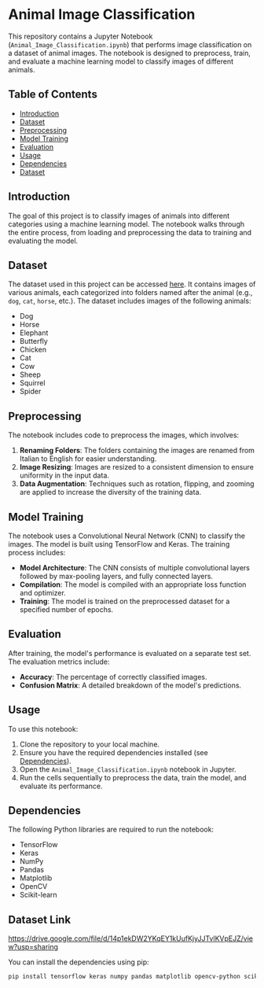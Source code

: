 # Animal Image Classification

This repository contains a Jupyter Notebook (`Animal_Image_Classification.ipynb`) that performs image classification on a dataset of animal images. The notebook is designed to preprocess, train, and evaluate a machine learning model to classify images of different animals.

## Table of Contents
- [Introduction](#introduction)
- [Dataset](#dataset)
- [Preprocessing](#preprocessing)
- [Model Training](#model-training)
- [Evaluation](#evaluation)
- [Usage](#usage)
- [Dependencies](#dependencies)
- [Dataset](#dataset)

## Introduction
The goal of this project is to classify images of animals into different categories using a machine learning model. The notebook walks through the entire process, from loading and preprocessing the data to training and evaluating the model.

## Dataset
The dataset used in this project can be accessed [here](https://drive.google.com/file/d/14p1ekDW2YKqEY1kUufKjyJJTvlKVpEJZ/view?usp=sharing). It contains images of various animals, each categorized into folders named after the animal (e.g., `dog`, `cat`, `horse`, etc.). The dataset includes images of the following animals:
- Dog
- Horse
- Elephant
- Butterfly
- Chicken
- Cat
- Cow
- Sheep
- Squirrel
- Spider

## Preprocessing
The notebook includes code to preprocess the images, which involves:
1. **Renaming Folders**: The folders containing the images are renamed from Italian to English for easier understanding.
2. **Image Resizing**: Images are resized to a consistent dimension to ensure uniformity in the input data.
3. **Data Augmentation**: Techniques such as rotation, flipping, and zooming are applied to increase the diversity of the training data.

## Model Training
The notebook uses a Convolutional Neural Network (CNN) to classify the images. The model is built using TensorFlow and Keras. The training process includes:
- **Model Architecture**: The CNN consists of multiple convolutional layers followed by max-pooling layers, and fully connected layers.
- **Compilation**: The model is compiled with an appropriate loss function and optimizer.
- **Training**: The model is trained on the preprocessed dataset for a specified number of epochs.

## Evaluation
After training, the model's performance is evaluated on a separate test set. The evaluation metrics include:
- **Accuracy**: The percentage of correctly classified images.
- **Confusion Matrix**: A detailed breakdown of the model's predictions.

## Usage
To use this notebook:
1. Clone the repository to your local machine.
2. Ensure you have the required dependencies installed (see [Dependencies](#dependencies)).
3. Open the `Animal_Image_Classification.ipynb` notebook in Jupyter.
4. Run the cells sequentially to preprocess the data, train the model, and evaluate its performance.

## Dependencies
The following Python libraries are required to run the notebook:
- TensorFlow
- Keras
- NumPy
- Pandas
- Matplotlib
- OpenCV
- Scikit-learn

## Dataset Link
https://drive.google.com/file/d/14p1ekDW2YKqEY1kUufKjyJJTvlKVpEJZ/view?usp=sharing

You can install the dependencies using pip:
```bash
pip install tensorflow keras numpy pandas matplotlib opencv-python scikit-learn


